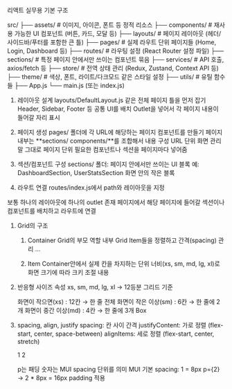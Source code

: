 
리액트 실무용 기본 구조

src/
 ├── assets/        # 이미지, 아이콘, 폰트 등 정적 리소스
 ├── components/    # 재사용 가능한 UI 컴포넌트 (버튼, 카드, 모달 등)
 ├── layouts/       # 페이지 레이아웃 (헤더/사이드바/푸터를 포함한 큰 틀)
 ├── pages/         # 실제 라우트 단위 페이지들 (Home, Login, Dashboard 등)
 ├── routes/        # 라우팅 설정 (React Router 설정 파일)
 ├── sections/      # 특정 페이지 안에서만 쓰이는 컴포넌트 묶음
 ├── services/      # API 호출, axios/fetch 등
 ├── store/         # 전역 상태 관리 (Redux, Zustand, Context API 등)
 ├── theme/         # 색상, 폰트, 라이트/다크모드 같은 스타일 설정
 ├── utils/         # 유틸 함수들
 ├── App.js
 └── main.js (또는 index.js)

1. 레이아웃 설계
	layouts/DefaultLayout.js 같은 전체 페이지 틀을 먼저 잡기
    Header, Sidebar, Footer 등 공통 UI를 배치
    Outlet을 넣어서 각 페이지 내용이 들어갈 자리 표시

2. 페이지 생성
    pages/ 폴더에 각 URL에 해당하는 페이지 컴포넌트를 만들기
    페이지 내부는 **sections/ components/**를 조합해서 내용 구성
    URL 단위 화면 관리
    말 그대로 페이지 단위 필요한 컴포넌트나 섹션을 페이지마다 넣어줌

3. 섹션/컴포넌트 구성
    sections/ 폴더: 페이지 안에서만 쓰이는 UI 블록
    예: DashboardSection, UserStatsSection
    화면 안의 작은 블록

4. 라우트 연결
    routes/index.js에서 path와 레이아웃을 지정

보통 하나의 레이아웃에 하나의 outlet 존재
페이지에서 해당 페이지에 들어갈 섹션이나 컴포넌트를 배치하고 라우트에 연결

1. Grid의 구조
    1. Container
        Grid의 부모 역할
        내부 Grid Item들을 정렬하고 간격(spacing) 관리
        <Grid container spacing={2}>
        ...
        </Grid>

    2. Item
        Container안에서 실제 칸을 차지하는 단위
        너비(xs, sm, md, lg, xl)로 화면 크기에 따라 크키 조절
        <Grid item xs={12} sm={6}>
            <Card>내용</Card>
        </Grid>

2. 반응형 사이즈 속성
    xs, sm, md, lg, xl → 12등분 그리드 기준

    화면이 작으면(xs) : 12칸 → 한 줄 전체
    화면이 작은 이상(sm) : 6칸 → 한 줄에 2개
    화면이 중간 이상(md) : 4칸 → 한 줄에 3개
    <Grid item xs={12} sm={6} md={4}>
        <Card>Box</Card>
    </Grid>

3. spacing, align, justify
    spacing: 칸 사이 간격
    justifyContent: 가로 정렬 (flex-start, center, space-between)
    alignItems: 세로 정렬 (flex-start, center, stretch)

    <Grid container spacing={2} justifyContent="center" alignItems="flex-start">
        <Grid item xs={4}><Card>1</Card></Grid>
        <Grid item xs={4}><Card>2</Card></Grid>
    </Grid>

    <Box p={2}> p는 패딩
    숫자는 MUI spacing 단위를 의미
    MUI 기본 spacing: 1 = 8px
    p={2} → 2 * 8px = 16px padding 적용